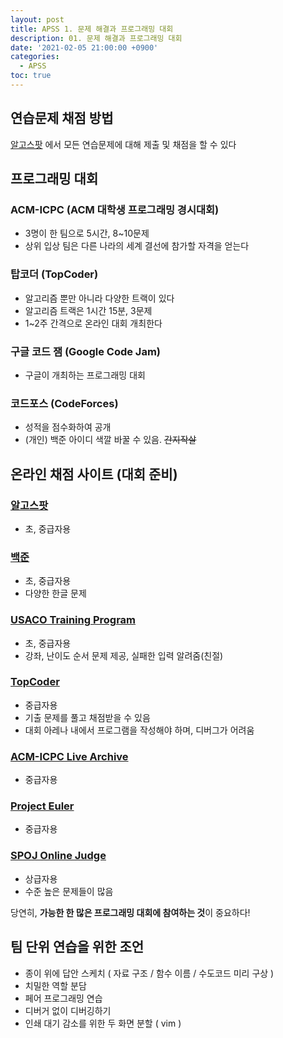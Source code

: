 ```yaml
---
layout: post
title: APSS 1. 문제 해결과 프로그래밍 대회
description: 01. 문제 해결과 프로그래밍 대회
date: '2021-02-05 21:00:00 +0900'
categories:
  - APSS
toc: true
---
```


## 연습문제 채점 방법

[알고스팟](https://book.algospot.com/problems.html) 에서 모든 연습문제에 대해 제출 및 채점을 할 수 있다

<!-- more -->

## 프로그래밍 대회

### ACM-ICPC (ACM 대학생 프로그래밍 경시대회)

- 3명이 한 팀으로 5시간, 8~10문제
- 상위 입상 팀은 다른 나라의 세계 결선에 참가할 자격을 얻는다

### 탑코더 (TopCoder)

- 알고리즘 뿐만 아니라 다양한 트랙이 있다
- 알고리즘 트랙은 1시간 15분, 3문제
- 1~2주 간격으로 온라인 대회 개최한다

### 구글 코드 잼 (Google Code Jam)

- 구글이 개최하는 프로그래밍 대회

### 코드포스 (CodeForces)

- 성적을 점수화하여 공개
- (개인) 백준 아이디 색깔 바꿀 수 있음. ~~간지작살~~

## 온라인 채점 사이트 (대회 준비)

### [알고스팟](http://algospot.com)

- 초, 중급자용

### [백준](acmicpc.net)

- 초, 중급자용
- 다양한 한글 문제

### [USACO Training Program](htttp://train.usaco.org/usacogate)

- 초, 중급자용
- 강좌, 난이도 순서 문제 제공, 실패한 입력 알려줌(친절)

### [TopCoder](http://www.topcoder.com/tc) 

- 중급자용
- 기출 문제를 풀고 채점받을 수 있음
- 대회 아레나 내에서 프로그램을 작성해야 하며, 디버그가 어려움

### [ACM-ICPC Live Archive](http://livearchive.onlinejudge.com)

- 중급자용

### [Project Euler](http://projecteuler.net)

- 중급자용

### [SPOJ Online Judge](http://spoj.pl)

- 상급자용
- 수준 높은 문제들이 많음

당연히, **가능한 한 많은 프로그래밍 대회에 참여하는 것**이 중요하다!


## 팀 단위 연습을 위한 조언

- 종이 위에 답안 스케치 ( 자료 구조 / 함수 이름 / 수도코드 미리 구상 )
- 치밀한 역할 분담
- 페어 프로그래밍 연습
- 디버거 없이 디버깅하기
- 인쇄 대기 감소를 위한 두 화면 분할 ( vim )